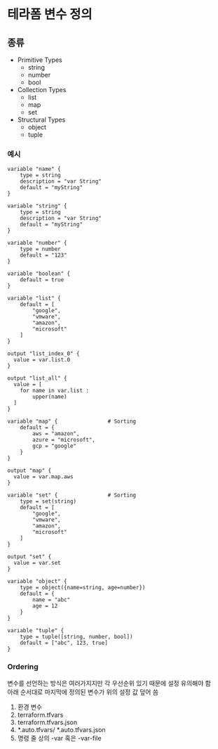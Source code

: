 # 테라폼 변수 정의

## 종류
* Primitive Types
  * string
  * number
  * bool
* Collection Types
  * list
  * map
  * set
* Structural Types
  * object
  * tuple

### 예시
```
variable "name" {
    type = string
    description = "var String"
    default = "myString"
}

variable "string" {
    type = string
    description = "var String"
    default = "myString"
}

variable "number" {
    type = number
    default = "123"
}

variable "boolean" {
    default = true
}

variable "list" {
    default = [
        "google",
        "vmware",
        "amazon",
        "microsoft"
    ]
}

output "list_index_0" {
  value = var.list.0
}

output "list_all" {
  value = [
    for name in var.list :
        upper(name)
  ]
}

variable "map" {				# Sorting
    default = {
        aws = "amazon",
        azure = "microsoft",
        gcp = "google"
    }
}

output "map" {
  value = var.map.aws
}
  
variable "set" {				# Sorting
    type = set(string)
    default = [
        "google",
        "vmware",
        "amazon",
        "microsoft"
    ]
}

output "set" {
  value = var.set
}

variable "object" {
    type = object({name=string, age=number})
    default = {
        name = "abc"
        age = 12
    }
}

variable "tuple" {
    type = tuple([string, number, bool])
    default = ["abc", 123, true]
}
```

### Ordering
변수를 선언하는 방식은 여러가지지만 각 우선순위 있기 때문에 설정 유의해야 함\
아래 순서대로 마지막에 정의된 변수가 위의 설정 값 덮어 씀

1. 환경 변수
2. terraform.tfvars
3. terraform.tfvars.json
4. *.auto.tfvars/ *.auto.tfvars.json
5. 명령 줄 상의 -var 혹은 -var-file